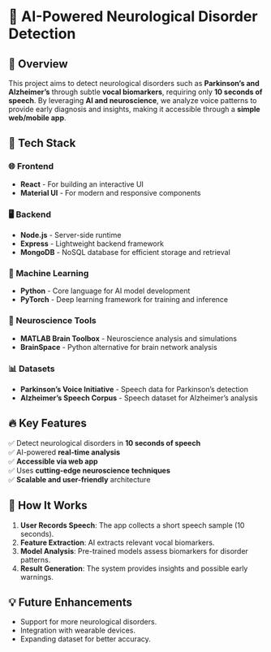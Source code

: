 # 🧠 AI-Powered Neurological Disorder Detection

## 📌 Overview
This project aims to detect neurological disorders such as **Parkinson’s and Alzheimer’s** through subtle **vocal biomarkers**, requiring only **10 seconds of speech**. By leveraging **AI and neuroscience**, we analyze voice patterns to provide early diagnosis and insights, making it accessible through a **simple web/mobile app**.

## 🚀 Tech Stack
### 🌐 Frontend
- **React** - For building an interactive UI
- **Material UI** - For modern and responsive components

### 🖥️ Backend
- **Node.js** - Server-side runtime
- **Express** - Lightweight backend framework
- **MongoDB** - NoSQL database for efficient storage and retrieval

### 🤖 Machine Learning
- **Python** - Core language for AI model development
- **PyTorch** - Deep learning framework for training and inference

### 🧠 Neuroscience Tools
- **MATLAB Brain Toolbox** - Neuroscience analysis and simulations
- **BrainSpace** - Python alternative for brain network analysis

### 📊 Datasets
- **Parkinson’s Voice Initiative** - Speech data for Parkinson’s detection
- **Alzheimer’s Speech Corpus** - Speech dataset for Alzheimer’s analysis

## 🔥 Key Features
✅ Detect neurological disorders in **10 seconds of speech**  
✅ AI-powered **real-time analysis**  
✅ **Accessible via web app**  
✅ Uses **cutting-edge neuroscience techniques**  
✅ **Scalable and user-friendly** architecture  

## 📌 How It Works
1. **User Records Speech**: The app collects a short speech sample (10 seconds).
2. **Feature Extraction**: AI extracts relevant vocal biomarkers.
3. **Model Analysis**: Pre-trained models assess biomarkers for disorder patterns.
4. **Result Generation**: The system provides insights and possible early warnings.

## 💡 Future Enhancements
- Support for more neurological disorders.
- Integration with wearable devices.
- Expanding dataset for better accuracy.


